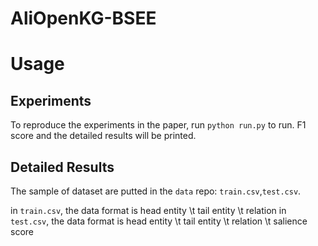 # AliOpenKG-BSEE
# Usage
## Experiments
To reproduce the experiments in the paper, run 
`python run.py` 
to run. F1 score and the detailed results will be printed.


## Detailed Results
The sample of dataset are putted in the `data` repo:
`train.csv`,`test.csv`. 

in `train.csv`, the data format is head entity \t tail entity \t relation
in `test.csv`, the data format is head entity \t tail entity \t relation \t salience score
